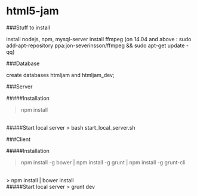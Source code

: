 html5-jam
========

###Stuff to install

install nodejs, npm, mysql-server
install ffmpeg (on 14.04 and above : sudo add-apt-repository ppa:jon-severinsson/ffmpeg && sudo apt-get update -qq)

###Database

create databases htmljam and htmljam_dev;

###Server

#####Installation 
> npm install
<br>
#####Start local server
> bash start_local_server.sh

###Client

#####Installation 
> npm install -g bower | npm install -g grunt | npm install -g grunt-cli
<br>
> npm install | bower install
<br>
#####Start local server
> grunt dev
 